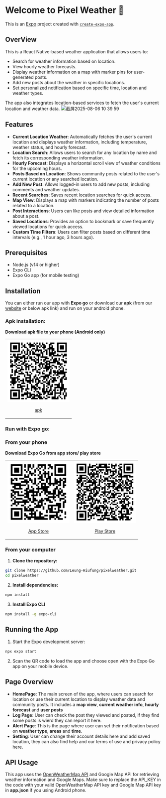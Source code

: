 # Welcome to Pixel Weather 👋

This is an [Expo](https://expo.dev) project created with [`create-expo-app`](https://www.npmjs.com/package/create-expo-app).

## OverView

This is a React Native-based weather application that allows users to:
- Search for weather information based on location.
- View hourly weather forecasts.
- Display weather information on a map with marker pins for user-generated posts.
- Add new posts about the weather in specific locations.
- Set personalized notification based on specific time, location and weather types.

The app also integrates location-based services to fetch the user's current location and weather data.
<img width="797" height="770" alt="截屏2025-08-06 10 39 59" src="https://github.com/user-attachments/assets/88c9677c-8eb9-40e0-a549-4f2f4a9ea290" />


## Features
- **Current Location Weather**: Automatically fetches the user's current location and displays weather information, including temperature, weather status, and hourly forecast.
- **Location Search**: Allows users to search for any location by name and fetch its corresponding weather information.
- **Hourly Forecast**: Displays a horizontal scroll view of weather conditions for the upcoming hours.
- **Posts Based on Location**: Shows community posts related to the user's current location or any searched location.
- **Add New Post**: Allows logged-in users to add new posts, including comments and weather updates.
- **Recent Searches**: Saves recent location searches for quick access.
- **Map View**: Displays a map with markers indicating the number of posts related to a location.
- **Post Interactions**: Users can like posts and view detailed information about a post.
- **Saved Locations**: Provides an option to bookmark or save frequently viewed locations for quick access.
- **Custom Time Filters**: Users can filter posts based on different time intervals (e.g., 1 hour ago, 3 hours ago).

## Prerequisites

- Node.js (v14 or higher)
- Expo CLI
- Expo Go app (for mobile testing)
## Installation
You can either run our app with **Expo go** or download our **apk** (from our [website](http://149.28.188.65/) or below apk link)  and run on your android phone.

### Apk installation:

  **Download apk file to your phone (Android only)**
      <table>
        <tr>
          <td align="center">
            <a href="https://expo.dev/accounts/jaccup/projects/pixel-weather/builds/a3395872-a2e0-40ad-a2c8-998994d6a62b">
              <img src="assets/images/pixel_weather_qr-code.png" alt="Pixel Weather QR Code" width="200" height="200">
              <p>apk</p>
            </a>
          </td>
        </tr>
      </table>


### Run with Expo go:

### From your phone
  **Download Expo Go from app store/ play store**
      <table>
        <tr>
          <td align="center">
            <a href="https://itunes.apple.com/app/apple-store/id982107779">
              <img src="assets/images/app_store_qr-code.png" alt="App Store QR Code" width="200" height="200">
              <p>App Store</p>
            </a>
          </td>
          <td align="center">
            <a href="https://play.google.com/store/apps/details?id=host.exp.exponent&pcampaignid=web_share">
              <img src="assets/images/play_store_qr-code.png" alt="Play Store QR Code" width="200" height="200">
              <p>Play Store</p>
            </a>
          </td>
        </tr>
      </table>
      

  ### From your computer
  1. **Clone the repository:**
  
  ```bash
  git clone https://github.com/Leung-Hiufung/pixelweather.git
  cd pixelweather
  ```


  2. **Install dependencies:**
  ```bash
  npm install
  ```

  3. **Install Expo CLI**
  ```bash
  npm install -g expo-cli
  ```

## Running the App
1. Start the Expo development server:
```bash
npx expo start
```

2.  Scan the QR code to load the app and choose open with the Expo Go app on your mobile device.

## Page Overview
- **HomePage**: The main screen of the app, where users can search for location or use their current location to display weather data and community posts. It includes a **map view**, **current weather info**, **hourly forecast** and **user posts**
- **Log Page**: User can check the post they viewed and posted, if they find some posts is wierd they can report it here.
- **Alert Page**: This is the page where user can set their notification based on **weather type**, **areas** and **time**.
- **Setting**: User can change their account details here and add saved location, they can also find help and our terms of use and privacy policy here.
## API Usage

This app uses the [OpenWeatherMap API](https://openweathermap.org/api) and Google Map API for retrieving weather information and Google Maps. Make sure to replace the API_KEY in the code with your valid OpenWeatherMap API key and Google Map API key in **app.json** if you using Android phone.
